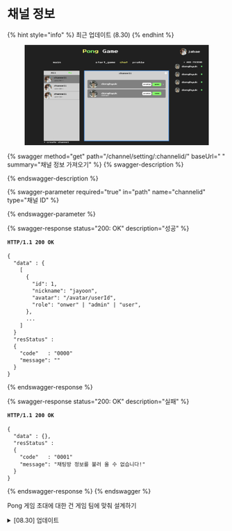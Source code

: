 # 채널 정보

{% hint style="info" %}
최근 업데이트 (8.30)
{% endhint %}

<figure><img src="../../.gitbook/assets/image (28).png" alt=""><figcaption></figcaption></figure>

{% swagger method="get" path="/channel/setting/:channelid/" baseUrl=" " summary="채널 정보 가져오기" %}
{% swagger-description %}

{% endswagger-description %}

{% swagger-parameter required="true" in="path" name="channelid" type="채널 ID" %}

{% endswagger-parameter %}

{% swagger-response status="200: OK" description="성공" %}
<pre class="language-json"><code class="lang-json"><strong>HTTP/1.1 200 OK
</strong>
{ 
  "data" : {
    [
      {
        "id": 1,
        "nickname": "jayoon",
        "avatar": "/avatar/userId",
        "role": "onwer" | "admin" | "user",
      },
      ...
    ]
  }
  "resStatus" :
  {
    "code"   : "0000"
    "message": ""
  }
}
</code></pre>
{% endswagger-response %}

{% swagger-response status="200: OK" description="실패" %}
<pre class="language-json"><code class="lang-json"><strong>HTTP/1.1 200 OK
</strong>
{ 
  "data" : {},
  "resStatus" :
  {
    "code"   : "0001"
    "message": "채팅방 정보를 불러 올 수 없습니다!"
  }
}
</code></pre>
{% endswagger-response %}
{% endswagger %}

Pong 게임 초대에 대한 건 게임 팀에 맞춰 설계하기

<details>

<summary>[08.30] 업데이트</summary>

&#x20;\-채널 정보 가져오기명 API 리소스 오타 수정 chnnel -> channel

</details>
